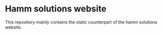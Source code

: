 # Hamm solutions website
This repository mainly contains the static counterpart of the hamm solutions website.
